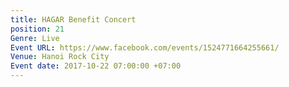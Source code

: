 ```yaml
---
title: HAGAR Benefit Concert
position: 21
Genre: Live
Event URL: https://www.facebook.com/events/1524771664255661/
Venue: Hanoi Rock City
Event date: 2017-10-22 07:00:00 +07:00
---
```


